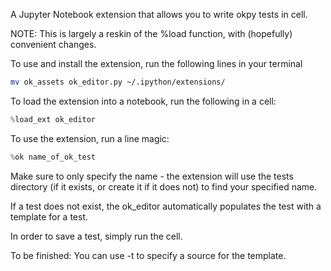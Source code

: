 A Jupyter Notebook extension that allows you to write okpy tests in cell. 

NOTE: This is largely a reskin of the %load function, with (hopefully) convenient changes.

To use and install the extension, run the following lines in your terminal

```bash
mv ok_assets ok_editor.py ~/.ipython/extensions/
```

To load the extension into a notebook, run the following in a cell: 

```python
%load_ext ok_editor
```

To use the extension, run a line magic: 
```python
%ok name_of_ok_test
```

Make sure to only specify the name - the extension will use the tests directory (if it exists, or create it if it does not) to find your specified name. 

If a test does not exist, the ok_editor automatically populates the test with a template for a test.

In order to save a test, simply run the cell. 

To be finished: 
You can use -t <source> to specify a source for the template.